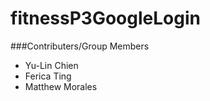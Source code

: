 # fitnessP3GoogleLogin
###Contributers/Group Members

* Yu-Lin Chien
* Ferica Ting
* Matthew Morales

